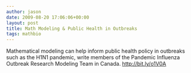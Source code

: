 ```yaml
---
author: jason
date: 2009-08-20 17:06:06+00:00
layout: post
title: Math Modeling & Public Health in Outbreaks
tags: mathbio
---
```


Mathematical modeling can help inform public health policy in outbreaks such as the H1N1 pandemic, write members of the Pandemic Influenza Outbreak Research Modeling Team in Canada. <a href="http://bit.ly/o1V0A">http://bit.ly/o1V0A</a>